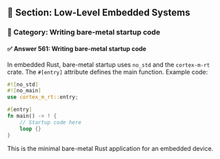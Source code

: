 ## 📘 Section: Low-Level Embedded Systems
### 🔹 Category: Writing bare-metal startup code
#### ✅ Answer 561: Writing bare-metal startup code

In embedded Rust, bare-metal startup uses `no_std` and the `cortex-m-rt` crate. The `#[entry]` attribute defines the main function. Example code:

```rust
#![no_std]
#![no_main]
use cortex_m_rt::entry;

#[entry]
fn main() -> ! {
    // Startup code here
    loop {}
}
```

This is the minimal bare-metal Rust application for an embedded device.
